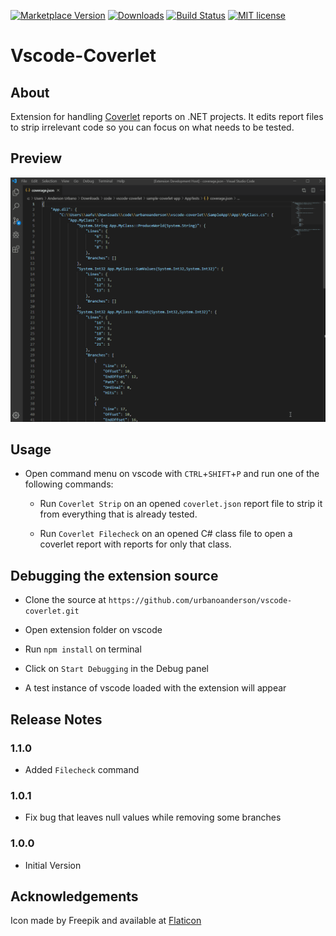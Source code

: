 [![Marketplace Version](https://vsmarketplacebadge.apphb.com/version-short/urbanoanderson.vscode-coverlet.svg)](https://marketplace.visualstudio.com/items?itemName=urbanoanderson.vscode-coverlet) [![Downloads](https://vsmarketplacebadge.apphb.com/downloads-short/urbanoanderson.vscode-coverlet.svg)](https://marketplace.visualstudio.com/items?itemName=urbanoanderson.vscode-coverlet) [![Build Status](https://travis-ci.org/urbanoanderson/vscode-coverlet.svg?branch=master)](https://travis-ci.org/urbanoanderson/vscode-coverlet) [![MIT license](https://img.shields.io/badge/license-MIT-blue.svg)](https://github.com/urbanoanderson/vscode-coverlet/blob/master/LICENSE.md)

# Vscode-Coverlet

## About

Extension for handling [Coverlet](https://github.com/tonerdo/coverlet) reports on .NET projects. It edits report files to strip irrelevant code so you can focus on what needs to be tested.

## Preview

![Image](./img/preview.gif)

## Usage

- Open command menu on vscode with `CTRL`+`SHIFT`+`P` and run one of the following commands:

	- Run `Coverlet Strip` on an opened `coverlet.json` report file to strip it from everything that is already tested.

	- Run `Coverlet Filecheck` on an opened C# class file to open a coverlet report with reports for only that class.

## Debugging the extension source

- Clone the source at `https://github.com/urbanoanderson/vscode-coverlet.git`

- Open extension folder on vscode

- Run `npm install` on terminal

- Click on `Start Debugging` in the Debug panel

- A test instance of vscode loaded with the extension will appear

## Release Notes

### 1.1.0

- Added `Filecheck` command

### 1.0.1

- Fix bug that leaves null values while removing some branches

### 1.0.0

- Initial Version

## Acknowledgements

Icon made by Freepik and available at [Flaticon](www.flaticon.com/free-icon/test_115050)
